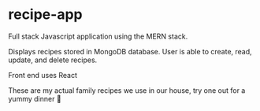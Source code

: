 # recipe-app

Full stack Javascript application using the MERN stack.

Displays recipes stored in MongoDB database. User is able to create, read, update, and delete recipes. 

Front end uses React

These are my actual family recipes we use in our house, try one out for a yummy dinner 🙂
